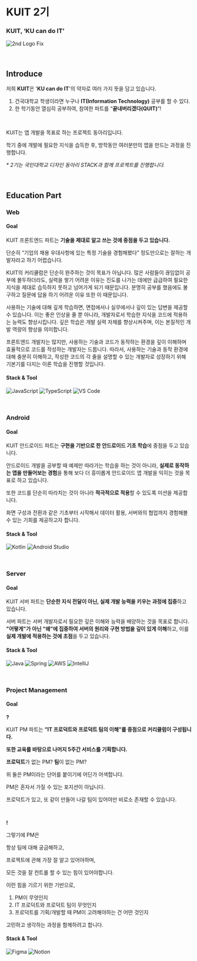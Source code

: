 # KUIT 2기
### KUIT, ‘KU can do IT’
<!--
<a href="/"><img src="https://img.shields.io/badge/website-kuit-AC58FA?style=for-the-badge"/></a>

위 배지를 통해 웹사이트에 방문하면 KUIT에 대한 다양한 정보를 접할 수 있습니다!
-->
![2nd Logo Fix](https://github.com/KUIT-2/.github/assets/96233738/b815be5f-33c6-4a3b-994b-3c436d5f9cd4)

<br>

## Introduce
저희 **KUIT**은 '**KU can do IT**'의 약자로 여러 가지 뜻을 담고 있습니다.
   1. 건국대학교 학생이라면 누구나 **IT(Information Technology)** 공부를 할 수 있다.
   2. 한 학기동안 열심히 공부하여, 참여한 파트를 “**끝내버리겠다(QUIT)**”!
<br>

KUIT는 앱 개발을 목표로 하는 프로젝트 동아리입니다.

학기 중에 개발에 필요한 지식을 습득한 후, 방학동안 여러분만의 앱을 만드는 과정을 진행합니다.

_* 2기는 국민대학교 디자인 동아리 STACK과 함께 프로젝트를 진행합니다._


<br>

## Education Part
### Web
#### Goal
KUIT 프론트엔드 파트는 **기술을 제대로 알고 쓰는 것에 중점을 두고 있습니다.**

단순히 “기업의 채용 우대사항에 있는 특정 기술을 경험해봤다” 정도만으로는 잘하는 개발자라고 하기 어렵습니다.

KUIT의 커리큘럼은 단순히 완주하는 것이 목표가 아닙니다. 많은 사람들이 끊임없이 공부에 몰두하더라도, 실력을 쌓기 어려운 이유는 진도를 나가는 데에만 급급하여 필요한 지식을 제대로 습득하지 못하고 넘어가게 되기 때문입니다. 분명히 공부를 했음에도 불구하고 질문에 답을 하기 어려운 이유 또한 이 때문입니다.

사용하는 기술에 대해 깊게 학습하면, 면접에서나 실무에서나 깊이 있는 답변을 제공할 수 있습니다. 이는 좋은 인상을 줄 뿐 아니라, 개발자로서 학습한 지식을 코드에 적용하는 능력도 향상시킵니다. 깊은 학습은 개발 실력 자체를 향상시켜주며, 이는 본질적인 개발 역량의 향상을 의미합니다.

프론트엔드 개발자는 많지만, 사용하는 기술과 코드가 동작하는 환경을 깊이 이해하며 효율적으로 코드를 작성하는 개발자는 드뭅니다. 따라서, 사용하는 기술과 동작 환경에 대해 충분히 이해하고, 작성한 코드의 각 줄을 설명할 수 있는 개발자로 성장하기 위해 기본기를 다지는 이론 학습을 진행할 것입니다.


#### Stack & Tool
![JavaScript](https://img.shields.io/badge/javascript-%23323330.svg?style=for-the-badge&logo=javascript&logoColor=%23F7DF1E)
![TypeScript](https://img.shields.io/badge/typescript-%23007ACC.svg?style=for-the-badge&logo=typescript&logoColor=white)
![VS Code](https://img.shields.io/badge/VS%20Code-0078d7.svg?style=for-the-badge&logo=visual-studio-code&logoColor=white)

<br>

### Android
#### Goal
KUIT 안드로이드 파트는 **구현을 기반으로 한 안드로이드 기초 학습**에 중점을 두고 있습니다.

안드로이드 개발을 공부할 때 예제만 따라가는 학습을 하는 것이 아니라,
**실제로 동작하는 앱을 만들어보는 경험**을 통해 보다 더 흥미롭게 안드로이드 앱 개발을 익히는 것을 목표로 하고 있습니다.

또한 코드를 단순히 따라치는 것이 아니라 **적극적으로 적용**할 수 있도록 미션을 제공합니다.

화면 구성과 전환과 같은 기초부터 시작해서 데이터 활용, 서버와의 협업까지 경험해볼 수 있는 기회를 제공하고자 합니다.

#### Stack & Tool
![Kotlin](https://img.shields.io/badge/kotlin-%237F52FF.svg?style=for-the-badge&logo=kotlin&logoColor=white)
![Android Studio](https://img.shields.io/badge/Android%20Studio-3DDC84.svg?style=for-the-badge&logo=android-studio&logoColor=white)

<br>

### Server
#### Goal
KUIT 서버 파트는 **단순한 지식 전달이 아닌, 실제 개발 능력을 키우는 과정에 집중**하고 있습니다.

서버 파트는 서버 개발자로서 필요한 깊은 이해와 능력을 배양하는 것을 목표로 합니다. **"어떻게"가 아닌 “왜”에 집중하여 서버의 원리와 구현 방법을 깊이 있게 이해**하고, 이를 **실제 개발에 적용하는 것에 초점**을 두고 있습니다.

#### Stack & Tool
![Java](https://img.shields.io/badge/java-%23ED8B00.svg?style=for-the-badge&logo=openjdk&logoColor=white)
![Spring](https://img.shields.io/badge/spring-%236DB33F.svg?style=for-the-badge&logo=spring&logoColor=white)
![AWS](https://img.shields.io/badge/AWS-%23FE642E.svg?style=for-the-badge&logo=amazon-aws&logoColor=white)
![IntelliJ](https://img.shields.io/badge/IntelliJ-000000.svg?style=for-the-badge&logo=intellij-idea&logoColor=white)

<br>

### Project Management
#### Goal

**?**

KUIT PM 파트는 **”IT 프로덕트와 프로덕트 팀의 이해”를 중점으로 커리큘럼이 구성됩니다.**

**또한 교육를 바탕으로 나머지 5주간 서비스를 기획합니다.**

**프로덕트**가 없는 PM? **팀**이 없는 PM?

위 둘은 PM이라는 단어를 붙이기에 어딘가 어색합니다.

PM은 혼자서 가질 수 있는 포지션이 아닙니다.

프로덕트가 있고, 또 같이 만들어 나갈 팀이 있어야만 비로소 존재할 수 있습니다.

<br>

**!**

그렇기에 PM은

항상 팀에 대해 궁금해하고,

프로젝트에 관해 가장 잘 알고 있어야하며,

모든 것을 잘 컨트롤 할 수 있는 힘이 있어야합니다.

이런 힘을 기르기 위한 기반으로, 

1. PM이 무엇인지
2. IT 프로덕트와 프로덕트 팀이 무엇인지
3. 프로덕트를 기획/개발할 때 PM이 고려해야하는 건 어떤 것인지

고민하고 생각하는 과정을 함께하려고 합니다.


#### Stack & Tool
![Figma](https://img.shields.io/badge/figma-%23F24E1E.svg?style=for-the-badge&logo=figma&logoColor=white)
![Notion](https://img.shields.io/badge/Notion-%23000000.svg?style=for-the-badge&logo=notion&logoColor=white)



<!--

<br><br>

---

## Team Project
러프한 팀 프로젝트 관련 소개

<br>


### iOS
#### Goal
iOS 파트의 목표

#### Stack 
![Swift](https://img.shields.io/badge/swift-F54A2A?style=for-the-badge&logo=swift&logoColor=white)
#### Tool
![Xcode](https://img.shields.io/badge/Xcode-007ACC?style=for-the-badge&logo=Xcode&logoColor=white)

-->
